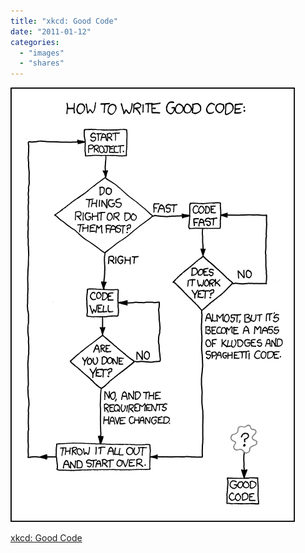 ```yaml
---
title: "xkcd: Good Code"
date: "2011-01-12"
categories: 
  - "images"
  - "shares"
---
```


![](images/tumblr_lenckw48q61qz4vrlo1_500.png)

[xkcd: Good Code](http://xkcd.com/844/)
